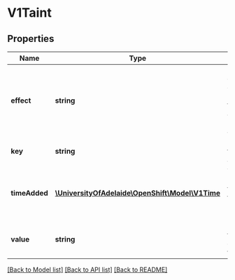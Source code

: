 # V1Taint

## Properties
Name | Type | Description | Notes
------------ | ------------- | ------------- | -------------
**effect** | **string** | Required. The effect of the taint on pods that do not tolerate the taint. Valid effects are NoSchedule, PreferNoSchedule and NoExecute. | 
**key** | **string** | Required. The taint key to be applied to a node. | 
**timeAdded** | [**\UniversityOfAdelaide\OpenShift\Model\V1Time**](V1Time.md) | TimeAdded represents the time at which the taint was added. It is only written for NoExecute taints. | [optional] 
**value** | **string** | Required. The taint value corresponding to the taint key. | [optional] 

[[Back to Model list]](../README.md#documentation-for-models) [[Back to API list]](../README.md#documentation-for-api-endpoints) [[Back to README]](../README.md)


